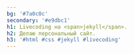```yaml
---
bg: '#7a0c0c'
secondary: '#e9dbc1'
h1: Livecoding на <span>jekyll</span>.
h2: Делаю персональный сайт.
h3: '#html #css #jekyll #livecoding'
---
```

